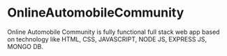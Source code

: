 # OnlineAutomobileCommunity
Online Automobile Community is fully functional full stack web app based on technology like HTML, CSS, JAVASCRIPT, NODE JS, EXPRESS JS, MONGO DB.
